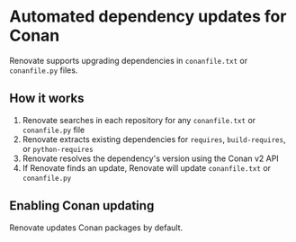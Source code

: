 # Automated dependency updates for Conan

Renovate supports upgrading dependencies in `conanfile.txt` or `conanfile.py` files.

## How it works

1. Renovate searches in each repository for any `conanfile.txt` or `conanfile.py` file
1. Renovate extracts existing dependencies for `requires`, `build-requires`, or `python-requires`
1. Renovate resolves the dependency's version using the Conan v2 API
1. If Renovate finds an update, Renovate will update `conanfile.txt` or `conanfile.py`

## Enabling Conan updating

Renovate updates Conan packages by default.

